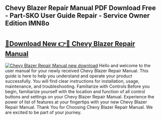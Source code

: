 ## Chevy Blazer Repair Manual PDF Download Free - Part-SKO User Guide Repair - Service Owner Edition lMN8o

# <h2><a href="http://bc79227.oget.top/?id=Chevy+Blazer+Repair+Manual">🔗Download New 👉🔴 Chevy Blazer Repair Manual</a></h2>

[![Chevy Blazer Repair Manual new download](https://i.imgur.com/5g1atiW.png)](http://bc79227.oget.top/?id=Chevy+Blazer+Repair+Manual)
Hello and welcome to the user manual for your newly received Chevy Blazer Repair Manual. This guide is here to help you understand and operate your product successfully. You will find clear instructions for installation, usage, maintenance, and troubleshooting. Familiarize with Controls Before you begin, familiarize yourself with the location and function of all control buttons and settings on your Chevy Blazer Repair Manual. Experience the power of list of features at your fingertips with your new Chevy Blazer Repair Manual. Thank You for Choosing Chevy Blazer Repair Manual. We are excited to be part of your journey.
